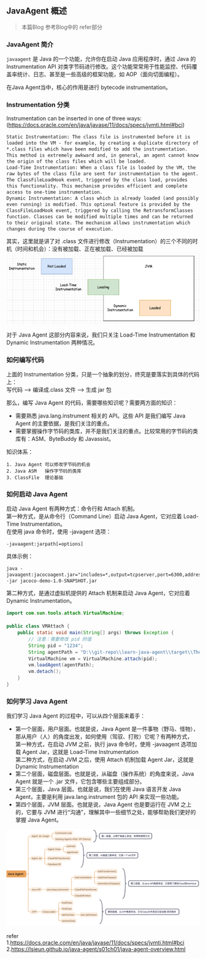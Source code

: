 ## JavaAgent 概述   

>本篇Blog 参考Blog中的 refer部分         


### JavaAgent 简介      
`javaagent` 是 Java 的一个功能，允许你在启动 Java 应用程序时，通过 Java 的 Instrumentation API 对类字节码进行修改。这个功能常常用于性能监控、代码覆盖率统计、日志、甚至是一些高级的框架功能，如 AOP（面向切面编程）。    

在Java Agent当中，核心的作用是进行 bytecode instrumentation。           

### Instrumentation 分类     

Instrumentation can be inserted in one of three ways: (https://docs.oracle.com/en/java/javase/11/docs/specs/jvmti.html#bci)     

    Static Instrumentation: The class file is instrumented before it is loaded into the VM - for example, by creating a duplicate directory of *.class files which have been modified to add the instrumentation. This method is extremely awkward and, in general, an agent cannot know the origin of the class files which will be loaded.
    Load-Time Instrumentation: When a class file is loaded by the VM, the raw bytes of the class file are sent for instrumentation to the agent. The ClassFileLoadHook event, triggered by the class load, provides this functionality. This mechanism provides efficient and complete access to one-time instrumentation.
    Dynamic Instrumentation: A class which is already loaded (and possibly even running) is modified. This optional feature is provided by the ClassFileLoadHook event, triggered by calling the RetransformClasses function. Classes can be modified multiple times and can be returned to their original state. The mechanism allows instrumentation which changes during the course of execution.

其实，这里就是讲了对 .class 文件进行修改（Instrumentation）的三个不同的时机（时间和机会）：没有被加载、正在被加载、已经被加载   
![javaagent01](images/javaagent01.png)  

对于 Java Agent 这部分内容来说，我们只关注 Load-Time Instrumentation 和 Dynamic Instrumentation 两种情况。  

### 如何编写代码  
上面的 Instrumentation 分类，只是一个抽象的划分，终究是要落实到具体的代码上：  
写代码 --> 编译成.class 文件 --> 生成 jar 包   

那么，编写 Java Agent 的代码，需要哪些知识呢？需要两方面的知识：  
* 需要熟悉 java.lang.instrument 相关的 API。这些 API 是我们编写 Java Agent 的主要依据，是我们关注的重点。  
* 需要掌握操作字节码的类库，并不是我们关注的重点。比较常用的字节码的类库有：ASM、ByteBuddy 和 Javassist。  

知识体系：  
```
1. Java Agent 可以修改字节码的机会   
2. Java ASM   操作字节码的类库  
3. ClassFile  理论基础  
```

### 如何启动 Java Agent  
启动 Java Agent 有两种方式：命令行和 Attach 机制。  
第一种方式，是从命令行（Command Line）启动 Java Agent，它对应着 Load-Time Instrumentation。     
在使用 java 命令时，使用 -javagent 选项：  
```shell
-javaagent:jarpath[=options]
```
具体示例：  
```shell
java -javaagent:jacocoagent.jar="includes=*,output=tcpserver,port=6300,address=localhost,append=true" -jar jacoco-demo-1.0-SNAPSHOT.jar     
```

第二种方式，是通过虚拟机提供的 Attach 机制来启动 Java Agent，它对应着 Dynamic Instrumentation。         
```java
import com.sun.tools.attach.VirtualMachine;

public class VMAttach {
    public static void main(String[] args) throws Exception {
        // 注意：需要修改 pid 的值
        String pid = "1234";
        String agentPath = "D:\\git-repo\\learn-java-agent\\target\\TheAgent.jar";      
        VirtualMachine vm = VirtualMachine.attach(pid);
        vm.loadAgent(agentPath);
        vm.detach();
    }
}
```       

### 如何学习 Java Agent  
我们学习 Java Agent 的过程中，可以从四个层面来着手：  
* 第一个层面，用户层面。也就是说，Java Agent 是一件事物（野马、怪物），那从用户（人）的角度出发，如何使用（驾驭、打败）它呢？有两种方式，  
    第一种方式，在启动 JVM 之前，执行 java 命令时，使用 -javaagent 选项加载 Agent Jar，这就是 Load-Time Instrumentation  
    第二种方式，在启动 JVM 之后，使用 Attach 机制加载 Agent Jar，这就是 Dynamic Instrumentation   
* 第二个层面，磁盘层面。也就是说，从磁盘（操作系统）的角度来说，Java Agent 就是一个 .jar 文件，它包含哪些主要组成部分。  
* 第三个层面，Java 层面。也就是说，我们在使用 Java 语言开发 Java Agent，主要是利用 java.lang.instrument 包的 API 来实现一些功能。    
* 第四个层面，JVM 层面。也就是说，Java Agent 也是要运行在 JVM 之上的，它要与 JVM 进行“沟通”，理解其中一些细节之处，能够帮助我们更好的掌握 Java Agent。  

![javaagent02](images/javaagent02.png)   


refer   
1.https://docs.oracle.com/en/java/javase/11/docs/specs/jvmti.html#bci  
2.https://lsieun.github.io/java-agent/s01ch01/java-agent-overview.html  
